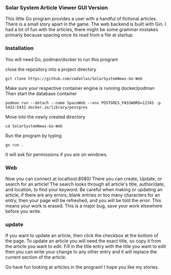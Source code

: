 ### Solar System Article Viewer GUI Version
This little Go program provides a user with a handful of fictional
articles. There is a small story apart in the game.
The web backend is built with Gin.
I had a lot of fun with the articles, there might be some grammar mistakes primarly
because spacing once its read from a file at startup.

### Installation
You will need Go, podman/docker to run this program

close the repository into a project directory
```shell script
git clone https://github.com/cwdatlas/SolarSystemNews-Go-Web
```
Make sure your respective container engine is running docker/podman
Then start the database container
```shell script
podman run --detach --name SpaceWeb --env POSTGRES_PASSWORD=12345 -p 5432:5432 docker.io/library/postgres
```

Move into the newly created directory
```shell script
cd SolarSystemNews-Go-Web
```

Run the program by typing
```shell script
go run .
```

It will ask for permissions if you are on windows.
### Web
Now you can connect at localhost:8080/
There you can create, Update, or search for an article!
The search looks through all article's title, author/date, and location, to find your keyword.
Be careful when making or updating an article, if there are any errors, blank entries or too many characters for an entry,
then your page will be refreshed, and you will be told the error. This means your work is erased. This is a major bug, save your work elsewhere before you write.
### update
If you want to update an article, then click the checkbox at the bottom of the page. 
To update an article you will need the exact title, so copy it from the article you want to edit.
Fill in the title entry with the title you want to edit then you can write your change to any other entry and it will replace the current
section of the article.

Go have fun looking at articles in the program! I hope you like my stories.